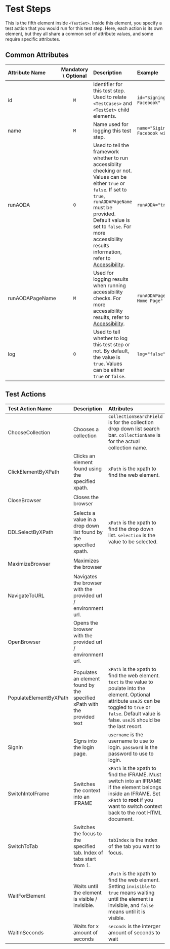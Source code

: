 # Test Steps

This is the fifth element inside `<TestSet>`. Inside this element, you specify a test action that you would run for this test step. Here, each action is its own element, but they all share a common set of attribute values, and some require specific attributes.

## Common Attributes
Attribute Name | Mandatory \ Optional | Description | Example
:------------- | :------------------: | :---------- | :------
id             | `M`                  | Identifier for this test step. Used to relate `<TestCases>` and `<TestSet>` child elements. | `id="Signing into Facebook"`
name           | `M`                  | Name used for logging this test step. | `name="Siging into Facebook with my account"`
runAODA        | `O`                  | Used to tell the framework whether to run accessiblity checking or not. Values can be either `true` or `false`. If set to `true`, `runAODAPAgeName` must be provided. Default value is set to `false`. For more accessibility results information, refer to [Accessibility](/Documentation/Accessibility.md). |  `runAODA="true"`
runAODAPageName | `M`                 | Used for logging results when running accessibility checks. For more accessibility results, refer to [Accessibility](/Documentation/Accessibility.md). | `runAODAPageName="Facebook Home Page"`
log             | `O`                 | Used to tell whether to log this test step or not. By default, the value is `true`. Values can be either `true` or `false`. | `log="false"`

## Test Actions
Test Action Name | Description | Attributes | Example
:--------------- | :---------- | :--------- | :-----
ChooseCollection | Chooses a collection | `collectionSearchField` is for the collection drop down list search bar. `collectionName` is for the actual collection name. | `<ChooseCollection id='Fake Test Step ID 1' name='Fake Step Name 1' collectionSearchField="Search Text" collectionName="Collection Name"/>` 
ClickElementByXPath | Clicks an element found using the specified xpath. | `xPath` is the xpath to find the web element. | `<ClickElementByXPath id='Fake Test Step ID 2' name='Fake Step Name 2' xPath="Fake xPath"/>`
CloseBrowser  | Closes the browser | | `<CloseBrowser id='Fake Test Step ID 3' name='Fake Step Name 3'/>`
DDLSelectByXPath | Selects a value in a drop down list found by the specified xpath. | `xPath` is the xpath to find the drop down list. `selection` is the value to be selected. | `<DDLSelectByXPath id='Fake Test Step ID 5' name='Fake Step Name 5' xPath="Fake xPath" selection="value to be selected"/>`
MaximizeBrowser  | Maximizes the browser | | `<MaximizeBrowser id='Fake Test Step ID 3' name='Fake Step Name 3'/>`
NavigateToURL      | Navigates the browser with the provided url / environment url. | | `<NavigateToURL id='Fake Test Step ID 6' name='Fake Step Name 6' url='www.google.ca'/>`
OpenBrowser      | Opens the browser with the provided url / environment url. | | `<OpenBrowser id='Fake Test Step ID 6' name='Fake Step Name 6'/>`
PopulateElementByXPath | Populates an element found by the specified xPath with the provided text | `xPath` is the xpath to find the web element. `text` is the value to poulate into the element. Optional attribute `useJS` can be toggled to `true` or `false`. Default value is false. `useJS` should be the last resort.| `<PopulateElementByXPath id='Fake Test Step ID 7' name='Fake Step Name 7' xPath="Fake xPath" text="value"/>`
SignIn                 | Signs into the login page. | `username` is the username to use to login. `password` is the password to use to login. | `<SignIn id='Fake Test Step ID 8' name='Fake Step Name 8' username="fake username" password="fake password"/>`
SwitchIntoIFrame       | Switches the context into an IFRAME | `xPath` is the xpath to find the IFRAME. Must switch into an IFRAME if the element belongs inside an IFRAME. Set `xPath` to __root__ if you want to switch context back to the root HTML document. | `<SwitchIntoIFrame id='Fake Test Step ID 9' name='Fake Step Name 9' xPath="Fake xPath"/>`
SwitchToTab            | Switches the focus to the specified tab. Index of tabs start from 1. | `tabIndex` is the index of the tab you want to focus. | `<SwitchToTab id='Fake Test Step ID 10' name='Fake Step Name 10' tabIndex="1"/>`
WaitForElement | Waits until the element is visible / invisible. | `xPath` is the xpath to find the web element. Setting `invisible` to `true` means waiting until the element is invisible, and `false` means until it is visible. | `<WaitForElement id='Fake Test Step ID 11' name='Fake Step Name 11' xPath="Fake xPath" invisible="false"/>`
WaitInSeconds | Waits for x amount of seconds | `seconds` is the interger amount of seconds to wait | `<WaitInSeconds id='Fake Test Step ID 12' name='Fake Step Name 12' seconds="10"/>` 
